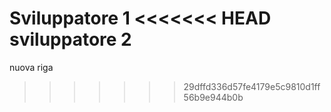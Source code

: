 Sviluppatore 1
<<<<<<< HEAD
sviluppatore 2
=======
nuova riga
>>>>>>> 29dffd336d57fe4179e5c9810d1ff56b9e944b0b
